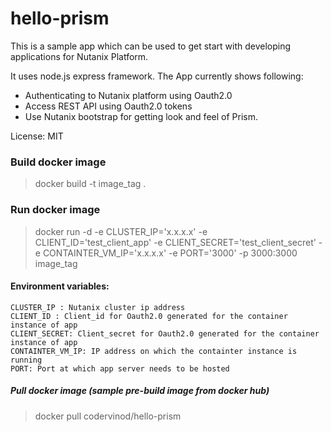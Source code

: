 # hello-prism
This is a sample app which can be used to get start with developing applications for Nutanix Platform.

It uses node.js express framework. The App currently shows following:
- Authenticating to Nutanix platform using Oauth2.0
- Access REST API using Oauth2.0 tokens
- Use Nutanix bootstrap for getting look and feel of Prism.


License: MIT

### Build docker image
> docker build -t image_tag .

### Run docker image
> docker run -d -e CLUSTER_IP='x.x.x.x' -e CLIENT_ID='test_client_app' -e CLIENT_SECRET='test_client_secret' -e CONTAINTER_VM_IP='x.x.x.x' -e PORT='3000' -p 3000:3000 image_tag


#### Environment variables:
	CLUSTER_IP : Nutanix cluster ip address
	CLIENT_ID : Client_id for Oauth2.0 generated for the container instance of app
	CLIENT_SECRET: Client_secret for Oauth2.0 generated for the container instance of app
	CONTAINTER_VM_IP: IP address on which the containter instance is running
	PORT: Port at which app server needs to be hosted

##### Pull docker image (sample pre-build image from docker hub)
> docker pull codervinod/hello-prism
